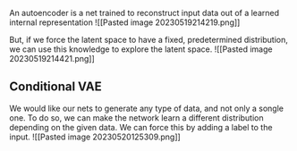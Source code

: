 An autoencoder is a net trained to reconstruct input data out of a learned internal representation
![[Pasted image 20230519214219.png]]

But, if we force the latent space to have a fixed, predetermined distribution, we can use this knowledge to explore the latent space.
![[Pasted image 20230519214421.png]]

## Conditional VAE

We would like our nets to generate any type of data, and not only a songle one. To do so, we can make the network learn a different distribution depending on the given data. We can force this by adding a label to the input.
![[Pasted image 20230520125309.png]]